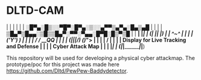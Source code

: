 # DLTD-CAM
   | |                                                   | |
   | |         ░█▀▄░█▒░░▀█▀░█▀▄░▒░░▄▀▀▒▄▀▄░█▄▒▄█         | |
   | |         ▒█▄▀▒█▄▄░▒█▒▒█▄▀░▀▀░▀▄▄░█▀█░█▒▀▒█         | |
 __| |___________________________________________________| |__
(__| |___________________________________________________| |__)
   | |              ^~^                                  | |
   | |             ('Y') )                               | |
   | |             /   \/            __QQ                | |
   | |            (\|||/)           (_)_">               | |
   | |                             /                     | |
   | |    Display for Live Tracking and Defense          | |
   | |                               Cyber Attack Map    | |
 __| |___________________________________________________| |__
(__|_|___________________________________________________|_|__)

This repository will be used for developing a physical cyber attackmap.
The prototype/poc for this project was made here <https://github.com/Dltd/PewPew-Baddydetector>.

